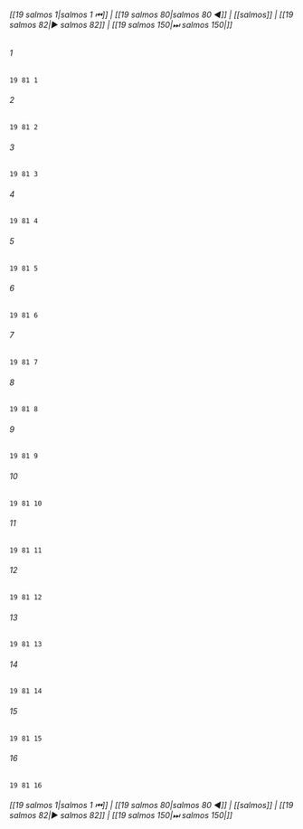 
###### [[19 salmos 1|salmos 1 ⏮]] | [[19 salmos 80|salmos 80 ◀]] | [[salmos]] | [[19 salmos 82|▶ salmos 82]] | [[19 salmos 150|⏭ salmos 150|]]

###### 1
``` verse
19 81 1 
```
###### 2
``` verse
19 81 2 
```
###### 3
``` verse
19 81 3 
```
###### 4
``` verse
19 81 4 
```
###### 5
``` verse
19 81 5 
```
###### 6
``` verse
19 81 6 
```
###### 7
``` verse
19 81 7 
```
###### 8
``` verse
19 81 8 
```
###### 9
``` verse
19 81 9 
```
###### 10
``` verse
19 81 10 
```
###### 11
``` verse
19 81 11 
```
###### 12
``` verse
19 81 12 
```
###### 13
``` verse
19 81 13 
```
###### 14
``` verse
19 81 14 
```
###### 15
``` verse
19 81 15 
```
###### 16
``` verse
19 81 16 
```

###### [[19 salmos 1|salmos 1 ⏮]] | [[19 salmos 80|salmos 80 ◀]] | [[salmos]] | [[19 salmos 82|▶ salmos 82]] | [[19 salmos 150|⏭ salmos 150|]]

